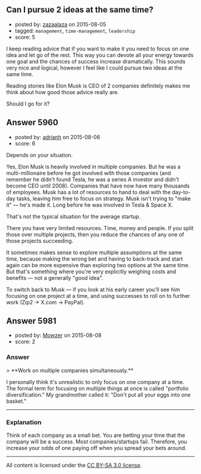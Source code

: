 ## Can I pursue 2 ideas at the same time?

- posted by: [zazaalaza](https://stackexchange.com/users/4672194/zazaalaza) on 2015-08-05
- tagged: `management`, `time-management`, `leadership`
- score: 5

I keep reading advice that if you want to make it you need to focus on one idea and let go of the rest. This way you can devote all your energy towards one goal and the chances of success increase dramatically. This sounds very nice and logical, however I feel like I could pursue two ideas at the same time. 

Reading stories like Elon Musk is CEO of 2 companies definitely makes me think about how good those advice really are.

Should I go for it?


## Answer 5960

- posted by: [adrianh](https://stackexchange.com/users/7553/adrianh) on 2015-08-06
- score: 6

Depends on your situation.

Yes, Elon Musk is heavily involved in multiple companies. But he was a multi-millionaire before he got involved with those companies (and remember he didn't found Tesla, he was a series A investor and didn't become CEO until 2008). Companies that have now have many thousands of employees. Musk has a lot of resources to hand to deal with the day-to-day tasks, leaving him free to focus on strategy. Musk isn't trying to "make it" — he's made it. Long before he was involved in Tesla & Space X.

That's not the typical situation for the average startup.

There you have very limited resources. Time, money and people. If you split those over multiple projects, then you reduce the chances of any one of those projects succeeding. 

It sometimes makes sense to explore multiple assumptions at the same time, because making the wrong bet and having to back-track and start again can be more expensive than exploring two options at the same time. But that's something where you're very explicitly weighing costs and benefits — not a generally "good idea".

To switch back to Musk — if you look at his early career you'll see him focusing on one project at a time, and using successes to roll on to further work (Zip2 -> X.com -> PayPal). 




## Answer 5981

- posted by: [Mowzer](https://stackexchange.com/users/1803081/mowzer) on 2015-08-08
- score: 2

<h3>Answer</h3>
> **Work on multiple companies simultaneously.**

I personally think it's unrealistic to only focus on one company at a time. The formal term for focusing on multiple things at once is called "portfolio diversification." My grandmother called it: "Don't put all your eggs into one basket."

<hr>
<h3>Explanation</h3>
Think of each company as a small bet. You are betting your time that the company will be a success. Most companies/startups fail. Therefore, you increase your odds of one paying off when you spread your bets around.



---

All content is licensed under the [CC BY-SA 3.0 license](https://creativecommons.org/licenses/by-sa/3.0/).
